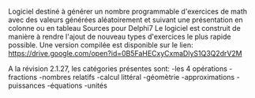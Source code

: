 Logiciel destiné à générer un nombre programmable d'exercices de math avec des valeurs générées aléatoirement et suivant une présentation en colonne ou en tableau
Sources pour Delphi7
Le logiciel est construit de manière à rendre l'ajout de nouveau types d'exercices le plus rapide possible.
Une version compilée est disponible sur le lien:
https://drive.google.com/open?id=0B5FaHECxyCxmaDlyS1Q3Q2drV2M

A la révision 2.1.27, les catégories présentes sont:
-les 4 opérations
-fractions
-nombres relatifs
-calcul littéral
-géomètrie
-approximations
-puissances
-équations
-unités


